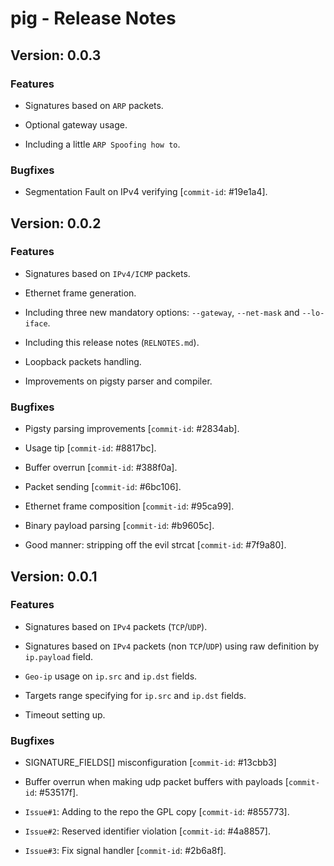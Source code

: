# pig - Release Notes

## Version: 0.0.3

### Features

- Signatures based on ``ARP`` packets.

- Optional gateway usage.

- Including a little ``ARP Spoofing how to``.

### Bugfixes

- Segmentation Fault on IPv4 verifying [``commit-id``: #19e1a4].

## Version: 0.0.2

### Features

- Signatures based on ``IPv4/ICMP`` packets.

- Ethernet frame generation.

- Including three new mandatory options: ``--gateway``, ``--net-mask`` and ``--lo-iface``.

- Including this release notes (``RELNOTES.md``).

- Loopback packets handling.

- Improvements on pigsty parser and compiler.

### Bugfixes

- Pigsty parsing improvements [``commit-id``: #2834ab].

- Usage tip [``commit-id``: #8817bc].

- Buffer overrun [``commit-id``: #388f0a].

- Packet sending [``commit-id``: #6bc106].

- Ethernet frame composition [``commit-id``: #95ca99].

- Binary payload parsing [``commit-id``: #b9605c].

- Good manner: stripping off the evil strcat [``commit-id``: #7f9a80].

## Version: 0.0.1

### Features

- Signatures based on ``IPv4`` packets (``TCP``/``UDP``).

- Signatures based on ``IPv4`` packets (non ``TCP``/``UDP``) using raw definition by ``ip.payload`` field.

- ``Geo-ip`` usage on ``ip.src`` and ``ip.dst`` fields.

- Targets range specifying for ``ip.src`` and ``ip.dst`` fields.

- Timeout setting up.

### Bugfixes

- SIGNATURE_FIELDS[] misconfiguration [``commit-id``: #13cbb3]

- Buffer overrun when making udp packet buffers with payloads [``commit-id``: #53517f].

- ``Issue#1``: Adding to the repo the GPL copy [``commit-id``: #855773].

- ``Issue#2``: Reserved identifier violation [``commit-id``: #4a8857].

- ``Issue#3``: Fix signal handler [``commit-id``: #2b6a8f].
